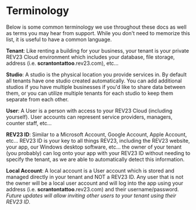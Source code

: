 # Terminology

Below is some common terminology we use throughout these docs as well as terms you may hear from support. While you don't need to memorize this list, it is useful to have a common language.

**Tenant**: Like renting a building for your business, your tenant is your private REV23 Cloud environment which includes your database, file storage, address (i.e. **scrantontattoo**.rev23.com), etc...

**Studio**: A studio is the physical location you provide services in. By default all tenants have one studio created automatically. You can add additional studios if you have multiple businesses if you'd like to share data between them, or you can utilize multiple tenants for each studio to keep them separate from each other.

**User**: A User is a person with access to your REV23 Cloud (including yourself). User accounts can represent service providers, managers, counter staff, etc...

**REV23 ID**: Similar to a Microsoft Account, Google Account, Apple Account, etc... REV23 ID is your key to all things REV23, including the REV23 website, your app, our Windows desktop software, etc... the owner of your tenant (you probably) can log onto your app with your REV23 ID without needing to specify the tenant, as we are able to automatically detect this information.

**Local Account**: A local account is a User account which is stored and managed directly in your tenant and NOT a REV23 ID. Any user that is not the owner will be a local user account and will log into the app using your address (i.e. **scrantontattoo**.rev23.com) and their username/password. *Future updates will allow inviting other users to your tenant using their REV23 ID*.